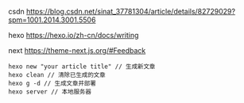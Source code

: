 csdn
https://blog.csdn.net/sinat_37781304/article/details/82729029?spm=1001.2014.3001.5506

hexo
https://hexo.io/zh-cn/docs/writing

next
https://theme-next.js.org/#Feedback

```
hexo new "your article title" // 生成新文章
hexo clean // 清除已生成的文章
hexo g -d // 生成文章并部署
hexo server // 本地服务器
```

